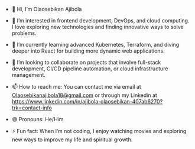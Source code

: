 - 👋 Hi, I’m Olaosebikan Ajibola

- 👀 I’m interested in frontend development, DevOps, and cloud computing. I love exploring new technologies and finding innovative ways to solve problems.
- 🌱 I’m currently learning advanced Kubernetes, Terraform, and diving deeper into React for building more dynamic web applications.
- 💞️ I’m looking to collaborate on projects that involve full-stack development, CI/CD pipeline automation, or cloud infrastructure management.
- 📫 How to reach me: You can contact me via email at Olaosebikanajibola18@gmail.com or through my Linkedin at https://www.linkedin.com/in/ajibola-olaosebikan-407ab6270?trk=contact-info
- 😄 Pronouns: He/Him
- ⚡ Fun fact: When I’m not coding, I enjoy watching movies and exploring new ways to improve my life and spiritual growth.

<!---
BiggestJib/BiggestJib is a ✨ special ✨ repository because its `README.md` (this file) appears on your GitHub profile.
You can click the Preview link to take a look at your changes.
--->
